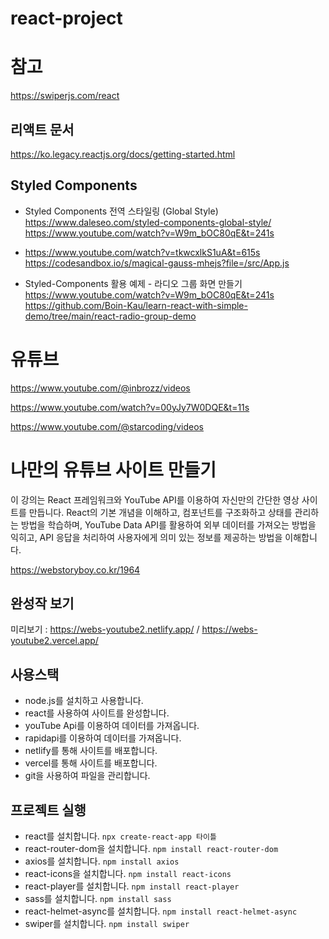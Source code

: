 # react-project


# 참고

https://swiperjs.com/react

## 리액트 문서

https://ko.legacy.reactjs.org/docs/getting-started.html

## Styled Components

- Styled Components 전역 스타일링 (Global Style)                       
  https://www.daleseo.com/styled-components-global-style/                                       
  https://www.youtube.com/watch?v=W9m_bOC80qE&t=241s
                                               
- https://www.youtube.com/watch?v=tkwcxlkS1uA&t=615s                                                           
  https://codesandbox.io/s/magical-gauss-mhejs?file=/src/App.js

- Styled-Components 활용 예제 - 라디오 그룹 화면 만들기           
  https://www.youtube.com/watch?v=W9m_bOC80qE&t=241s                    
  https://github.com/Boin-Kau/learn-react-with-simple-demo/tree/main/react-radio-group-demo


# 유튜브

https://www.youtube.com/@inbrozz/videos

https://www.youtube.com/watch?v=00yJy7W0DQE&t=11s

https://www.youtube.com/@starcoding/videos


# 나만의 유튜브 사이트 만들기

이 강의는 React 프레임워크와 YouTube API를 이용하여 자신만의 간단한 영상 사이트를 만듭니다. React의 기본 개념을 이해하고, 컴포넌트를 구조화하고 상태를 관리하는 방법을 학습하며, 
YouTube Data API를 활용하여 외부 데이터를 가져오는 방법을 익히고, API 응답을 처리하여 사용자에게 의미 있는 정보를 제공하는 방법을 이해합니다.

https://webstoryboy.co.kr/1964


## 완성작 보기
미리보기 : https://webs-youtube2.netlify.app/ / https://webs-youtube2.vercel.app/

## 사용스택
- node.js를 설치하고 사용합니다. 
- react를 사용하여 사이트를 완성합니다. 
- youTube Api를 이용하여 데이터를 가져옵니다.
- rapidapi를 이용하여 데이터를 가져옵니다.
- netlify를 통해 사이트를 배포합니다.
- vercel를 통해 사이트를 배포합니다.
- git을 사용하여 파일을 관리합니다.

## 프로젝트 실행
- react를 설치합니다. `npx create-react-app 타이틀`
- react-router-dom을 설치합니다. `npm install react-router-dom`
- axios를 설치합니다. `npm install axios`
- react-icons을 설치합니다. `npm install react-icons`
- react-player를 설치합니다. `npm install react-player`
- sass를 설치합니다. `npm install sass`
- react-helmet-async를 설치합니다. `npm install react-helmet-async`
- swiper를 설치합니다. `npm install swiper`
